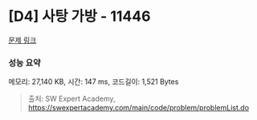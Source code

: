 # [D4] 사탕 가방 - 11446 

[문제 링크](https://swexpertacademy.com/main/code/problem/problemDetail.do?contestProbId=AXdHxTNqC2IDFAS5) 

### 성능 요약

메모리: 27,140 KB, 시간: 147 ms, 코드길이: 1,521 Bytes



> 출처: SW Expert Academy, https://swexpertacademy.com/main/code/problem/problemList.do